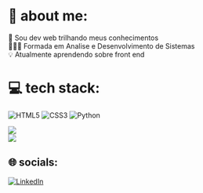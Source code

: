 # 💫 about me:
🌷 Sou dev web trilhando meus conhecimentos<br>
👩🏻‍🎓 Formada em Analise e Desenvolvimento de Sistemas<br>
💡 Atualmente aprendendo sobre front end<br>

# 💻 tech stack:
![HTML5](https://img.shields.io/badge/html5-%23E34F26.svg?style=for-the-badge&logo=html5&logoColor=white) ![CSS3](https://img.shields.io/badge/css3-%231572B6.svg?style=for-the-badge&logo=css3&logoColor=white) ![Python](https://img.shields.io/badge/python-3670A0?style=for-the-badge&logo=python&logoColor=ffdd54)

![](https://github-readme-stats.vercel.app/api?username=victoriacalisto&theme=date_night&hide_border=true&include_all_commits=false&count_private=false)<br/> 
![](https://github-readme-stats.vercel.app/api/top-langs/?username=victoriacalisto&theme=date_night&hide_border=true&include_all_commits=false&count_private=false&layout=compact)

## 🌐 socials:
[![LinkedIn](https://img.shields.io/badge/LinkedIn-%230077B5.svg?logo=linkedin&logoColor=white)](https://linkedin.com/in/www.linkedin.com/in/victória-calisto ) 
